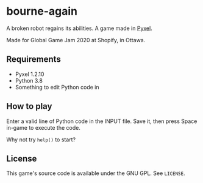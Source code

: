 # bourne-again
A broken robot regains its abilities. A game made in [Pyxel](https://github.com/kitao/pyxel).

Made for Global Game Jam 2020 at Shopify, in Ottawa.

## Requirements
* Pyxel 1.2.10
* Python 3.8
* Something to edit Python code in

## How to play
Enter a valid line of Python code in the INPUT file. Save it, then press Space in-game to execute the code.

Why  not try `help()` to start?

## License
This game's source code is available under the GNU GPL. See `LICENSE`.